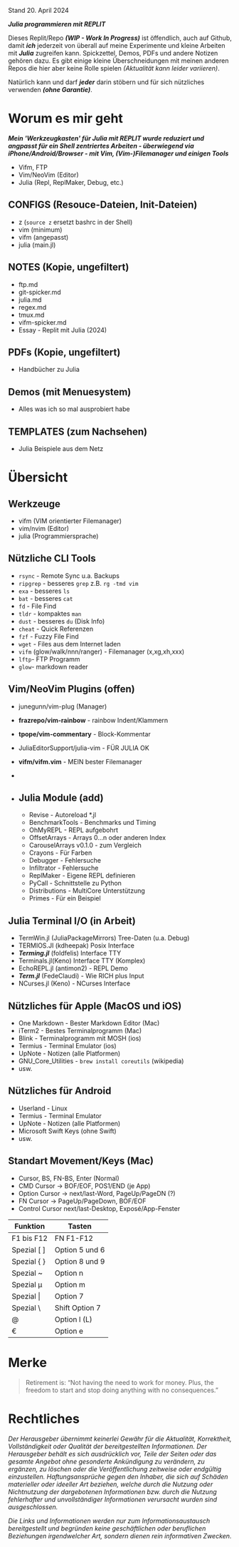 Stand 20. April 2024 
<!--- (3x'-' für PANDOC) 
sssss
-->

***Julia programmieren mit REPLIT***

Dieses Replit/Repo ***(WIP - Work In Progress)*** ist öffendlich, auch auf Github, damit ***ich*** jederzeit von überall auf meine
Experimente und kleine Arbeiten mit ***Julia*** zugreifen kann. Spickzettel, Demos, PDFs und andere Notizen gehören dazu. Es gibt einige kleine Überschneidungen mit meinen anderen Repos die hier aber keine Rolle spielen *(Aktualität kann leider variieren)*.

Natürlich kann und darf ***jeder*** darin stöbern und für sich nützliches verwenden ***(ohne Garantie)***. 


# Worum es mir geht

***Mein 'Werkzeugkasten' für Julia mit REPLIT wurde reduziert und angpasst für ein Shell zentriertes Arbeiten - überwiegend via iPhone/Android/Browser - mit Vim, (Vim-)Filemanager und einigen Tools***

* Vifm, FTP 
* Vim/NeoVim (Editor)
* Julia (Repl, ReplMaker, Debug, etc.) 


## CONFIGS (Resouce-Dateien, Init-Dateien)

- z (`source z` ersetzt bashrc in der Shell)
- vim (minimum)
- vifm (angepasst)
- julia (main.jl)


## NOTES (Kopie, ungefiltert)

- ftp.md
- git-spicker.md
- julia.md
- regex.md
- tmux.md
- vifm-spicker.md
- Essay - Replit mit Julia (2024) 


## PDFs (Kopie, ungefiltert)

- Handbücher zu Julia


## Demos (mit Menuesystem)

- Alles was ich so mal ausprobiert habe


## TEMPLATES (zum Nachsehen)

- Julia Beispiele aus dem Netz


# Übersicht

## Werkzeuge

  - vifm (VIM orientierter Filemanager)
  - vim/nvim (Editor)
  - julia (Programmiersprache)


## Nützliche CLI Tools 

- `rsync` - Remote Sync u.a. Backups
- `ripgrep` - besseres `grep` z.B. `rg -tmd vim`
- `exa` - besseres `ls`
- `bat` - besseres `cat`
- `fd` - File Find
- `tldr` - kompaktes `man`
- `dust` - besseres `du` (Disk Info)
- `cheat` - Quick Referenzen
- `fzf` - Fuzzy File Find
- `wget` - Files aus dem Internet laden
- `vifm` (glow/walk/nnn/ranger) - Filemanager (x,xg,xh,xxx)
- `lftp`- FTP Programm 
- `glow`- markdown reader


## Vim/NeoVim Plugins (offen)

- junegunn/vim-plug (Manager)
- **frazrepo/vim-rainbow** - rainbow Indent/Klammern
- **tpope/vim-commentary** - Block-Kommentar
- JuliaEditorSupport/julia-vim - FÜR JULIA OK
- **vifm/vifm.vim** - MEIN bester Filemanager
-
- ## Julia Module (add)

  - Revise - Autoreload *.jl
  - BenchmarkTools - Benchmarks und Timing
  - OhMyREPL - REPL aufgebohrt
  - OffsetArrays - Arrays 0...n oder anderen Index
  - CarouselArrays v0.1.0 - zum Vergleich
  - Crayons - Für Farben
  - Debugger - Fehlersuche
  - Infiltrator - Fehlersuche
  - ReplMaker - Eigene REPL definieren
  - PyCall - Schnittstelle zu Python
  - Distributions - MultiCore Unterstützung
  - Primes - Für ein Beispiel

## Julia Terminal I/O (in Arbeit)


- TermWin.jl (JuliaPackageMirrors) Tree-Daten (u.a. Debug)
- TERMIOS.JI (kdheepak) Posix Interface
- ***Terming.jl*** (foldfelis) Interface TTY
- Terminals.jl(Keno) Interface TTY (Komplex)
- EchoREPL.jl (antimon2) - REPL Demo
- ***Term.jl*** (FedeClaudi) - Wie RICH plus Input
- NCurses.jl (Keno) - NCurses Interface

## Nützliches für Apple (MacOS und iOS)

- One Markdown - Bester Markdown Editor (Mac)
- iTerm2 - Bestes Terminalprogramm (Mac)
- Blink - Terminalprogramm mit MOSH (ios)
- Termius - Terminal Emulator (ios)
- UpNote - Notizen (alle Platformen)
- GNU_Core_Utilities  - `brew install coreutils` (wikipedia)
- usw.

## Nützliches für Android

- Userland - Linux
- Termius - Terminal Emulator
- UpNote - Notizen (alle Platformen)
- Microsoft Swift Keys (ohne Swift)
- usw.

## Standart Movement/Keys (Mac)

- Cursor, BS, FN-BS, Enter (Normal)
- CMD Cursor -> BOF/EOF, POS1/END (je App)
- Option Cursor -> next/last-Word, PageUp/PageDN (?)
- FN Cursor -> PageUp/PageDown, BOF/EOF
- Control Cursor next/last-Desktop, Exposé/App-Fenster 

|Funktion|Tasten| 
|---|---|
F1 bis F12 | FN F1-F12
Spezial [ ]| Option 5 und 6
Spezial { }| Option 8 und 9
Spezial ~  | Option n
Spezial µ  | Option m
Spezial \| | Option 7
Spezial \ | Shift Option 7
@ | Option l (L)
€ | Option e

# Merke

> Retirement is: “Not having the need to work for money. Plus, the freedom to start and stop doing anything with no consequences.”


# Rechtliches

*Der Herausgeber übernimmt keinerlei Gewähr für die Aktualität, Korrektheit, Vollständigkeit oder Qualität der bereitgestellten Informationen. Der Herausgeber behält es sich ausdrücklich vor, Teile der Seiten oder das gesamte Angebot ohne gesonderte Ankündigung zu verändern, zu ergänzen, zu löschen oder die Veröffentlichung zeitweise oder endgültig einzustellen. Haftungsansprüche gegen den Inhaber, die sich auf Schäden materieller oder ideeller Art beziehen, welche durch die Nutzung oder Nichtnutzung der dargebotenen Informationen bzw. durch die Nutzung fehlerhafter und unvollständiger Informationen verursacht wurden sind ausgeschlossen.*

*Die Links und Informationen werden nur zum Informationsaustausch bereitgestellt und begründen keine geschäftlichen oder beruflichen Beziehungen irgendwelcher Art, sondern dienen rein informativen Zwecken.*




